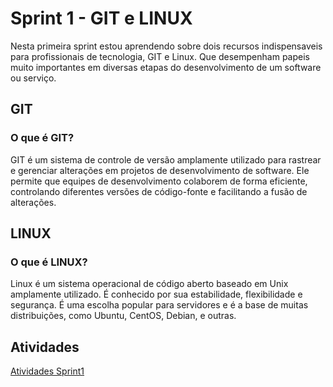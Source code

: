 # Sprint 1 - GIT e LINUX

Nesta primeira sprint estou aprendendo sobre dois recursos indispensaveis para profissionais de tecnologia, GIT e Linux. Que desempenham papeis muito importantes em diversas etapas do desenvolvimento de um software ou serviço.

## GIT

### O que é GIT?

GIT é um sistema de controle de versão amplamente utilizado para rastrear e gerenciar alterações em projetos de desenvolvimento de software. Ele permite que equipes de desenvolvimento colaborem de forma eficiente, controlando diferentes versões de código-fonte e facilitando a fusão de alterações.

## LINUX

### O que é LINUX?

Linux é um sistema operacional de código aberto baseado em Unix amplamente utilizado. É conhecido por sua estabilidade, flexibilidade e segurança. É uma escolha popular para servidores e é a base de muitas distribuições, como Ubuntu, CentOS, Debian, e outras.

## Atividades

[Atividades Sprint1](../Sprint1/Atividades/Atividades.md) 
